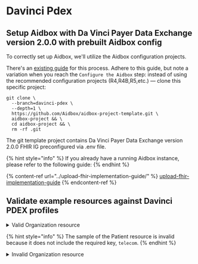 # Davinci Pdex

## Setup Aidbox with Da Vinci Payer Data Exchange version 2.0.0 with prebuilt Aidbox config

To correctly set up Aidbox, we'll utilize the Aidbox configuration projects.&#x20;

There's an [existing guide](https://docs.aidbox.app/getting-started/run-aidbox-locally-with-docker) for this process. Adhere to this guide, but note a variation when you reach the `Configure the Aidbox` step: instead of using the recommended configuration projects (R4,R4B,R5,etc.) — clone this specific project:

```
git clone \
  --branch=davinci-pdex \
  --depth=1 \
  https://github.com/Aidbox/aidbox-project-template.git \
  aidbox-project && \
  cd aidbox-project && \
  rm -rf .git
```

The git template project contains Da Vinci Payer Data Exchange version 2.0.0 FHIR IG preconfigured via .env file.

{% hint style="info" %}
If you already have a running Aidbox instance, please refer to the following guide:
{% endhint %}

{% content-ref url="../upload-fhir-implementation-guide/" %}
[upload-fhir-implementation-guide](../upload-fhir-implementation-guide/)
{% endcontent-ref %}

## Validate example resources against Davinci PDEX profiles

<details>

<summary>Valid Organization resource</summary>

{% code lineNumbers="true" %}
```yaml
POST /fhir/Organization
content-type: text/yaml
accept: text/yaml

resourceType: Organization
meta:
  profile:
  - http://hl7.org/fhir/us/davinci-pdex/StructureDefinition/mtls-organization
language: en-US
identifier:
- system: http://hl7.org/fhir/sid/us-npi
  value: '1356362586'
active: true
type:
- coding:
  - system: http://hl7.org/fhir/us/davinci-pdex/CodeSystem/OrgTypeCS
    code: payer
    display: Payer
name: Acme of CT
telecom:
- extension:
  - extension:
    - url: daysOfWeek
      valueCode: mon
    - url: daysOfWeek
      valueCode: tue
    - url: daysOfWeek
      valueCode: wed
    - url: daysOfWeek
      valueCode: thu
    - url: daysOfWeek
      valueCode: fri
    - url: availableStartTime
      valueTime: '08:00:00'
    - url: availableEndTime
      valueTime: '17:00:00'
    url: http://hl7.org/fhir/us/davinci-pdex/StructureDefinition/base-ext-contactpoint-availabletime
  system: url
address:
- line:
  - 456 Main Street
  city: Norwalk
  state: CT
  postalCode: 00014-1234

```
{% endcode %}



</details>

{% hint style="info" %}
The sample of the Patient resource is invalid because it does not include the required key, `telecom`.
{% endhint %}

<details>

<summary>Invalid Organization resource</summary>

{% code lineNumbers="true" %}
```yaml
POST /fhir/Organization
content-type: text/yaml
accept: text/yaml

resourceType: Organization
meta:
  profile:
  - http://hl7.org/fhir/us/davinci-pdex/StructureDefinition/mtls-organization
language: en-US
identifier:
- system: http://hl7.org/fhir/sid/us-npi
  value: '1356362586'
active: true
type:
- coding:
  - system: http://hl7.org/fhir/us/davinci-pdex/CodeSystem/OrgTypeCS
    code: payer
    display: Payer
name: Acme of CT
address:
- line:
  - 456 Main Street
  city: Norwalk
  state: CT
  postalCode: 00014-1234

```
{% endcode %}



</details>
